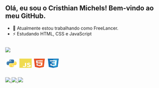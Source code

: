 ## Olá, eu sou o Cristhian Michels! Bem-vindo ao meu GitHub.

- 🔭 Atualmente estou trabalhando como FreeLancer.
- ⚡ Estudando HTML, CSS e JavaScript

##
<div>
  <a href="https://beacons.ai/CristhianMichels">
    <img height="180em" src="https://github-readme-stats.vercel.app/api?username=CristhianMichels&show_icons=true&theme=dark&include_all_commits=true&count_private=true"/>
  
  </a>
</div>


</div>

<div style="display: inline_block"><br>
  <img align="center" alt="Cris-Python" height="30" width="40" src="https://raw.githubusercontent.com/devicons/devicon/master/icons/python/python-original.svg">
  <img align="center" alt="Cris-Js" height="30" width="40" src="https://raw.githubusercontent.com/devicons/devicon/master/icons/javascript/javascript-plain.svg">
  <img align="center" alt="Cris-HTML" height="30" width="40" src="https://raw.githubusercontent.com/devicons/devicon/master/icons/html5/html5-original.svg">
  <img align="center" alt="Cris-CSS" height="30" width="40" src="https://raw.githubusercontent.com/devicons/devicon/master/icons/css3/css3-original.svg">
</div>

##

<div>
 
  <a href="https://instagram.com/cris.michelss" target="_blank">
    <img src="https://img.shields.io/badge/Instagram-3F2A60?style=for-the-badge&logo=instagram&logoColor=white" target="_blank"/>
  </a>

  <a href="https://https://discord.com/users/541039517008658434" target="_blank">
    <img src="https://img.shields.io/badge/Discord-7289DA?style=for-the-badge&logo=discord&logoColor=white" target="_blank"/>
  </a>
  <a href="mailto:cristhianpostmichelscpm@gmail.com" target="_blank">
    <img src="https://img.shields.io/badge/-Gmail-323333?style=for-the-badge&logo=gmail&logoColor=white" target="_blank"/>
  </a>
  
</div>
